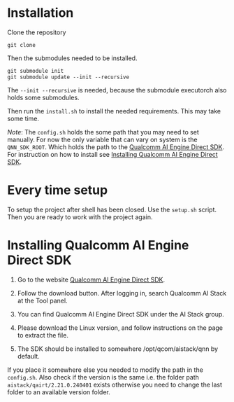 # Installation

Clone the repository

```
git clone 
```

Then the submodules needed to be installed.

```
git submodule init
git submodule update --init --recursive
```

The `--init --recursive` is needed, because the submodule executorch also holds some submodules.

Then run the `install.sh` to install the needed requirements.
This may take some time.

*Note*: The `config.sh` holds the some path that you may need to set manually.
For now the only variable that can vary on system is the `QNN_SDK_ROOT`.
Which holds the path to the [Qualcomm AI Engine Direct SDK](https://www.qualcomm.com/developer/software/qualcomm-ai-engine-direct-sdk).
For instruction on how to install see [Installing Qualcomm AI Engine Direct SDK](#installing-qualcomm-ai-engine-direct-sdk).

# Every time setup
To setup the project after shell has been closed.
Use the `setup.sh` script.
Then you are ready to work with the project again.

# Installing Qualcomm AI Engine Direct SDK
1. Go to the website [Qualcomm AI Engine Direct SDK](https://www.qualcomm.com/developer/software/qualcomm-ai-engine-direct-sdk).

2. Follow the download button. After logging in, search Qualcomm AI Stack at the Tool panel.

3. You can find Qualcomm AI Engine Direct SDK under the AI Stack group.

4. Please download the Linux version, and follow instructions on the page to extract the file.

5. The SDK should be installed to somewhere /opt/qcom/aistack/qnn by default.

If you place it somewhere else you needed to modify the path in the `config.sh`.
Also check if the version is the same i.e. the folder path `aistack/qairt/2.21.0.240401` exists otherwise you need to change the last folder to an available version folder.